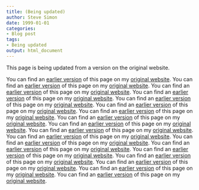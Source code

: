 ```yaml
---
title: (Being updated)
author: Steve Simon
date: 1999-01-01
categories:
- Blog post
tags:
- Being updated
output: html_document
---
```


This page is being updated from a version on the original website.

<!---More--->

You can find an [earlier version](http://www.pmean.com/12/amateur.html) of this page on my [original website](http://www.pmean.com/original_site.html).
You can find an [earlier version](http://www.pmean.com/12/sas.html) of this page on my [original website](http://www.pmean.com/original_site.html).
You can find an [earlier version](http://www.pmean.com/12/whiskers.html) of this page on my [original website](http://www.pmean.com/original_site.html).
You can find an [earlier version](http://www.pmean.com/12/name.html) of this page on my [original website](http://www.pmean.com/original_site.html).
You can find an [earlier version](http://www.pmean.com/12/fishers.html) of this page on my [original website](http://www.pmean.com/original_site.html).
You can find an [earlier version](http://www.pmean.com/12/borderline.html) of this page on my [original website](http://www.pmean.com/original_site.html).
You can find an [earlier version](http://www.pmean.com/12/snowball.html) of this page on my [original website](http://www.pmean.com/original_site.html).
You can find an [earlier version](http://www.pmean.com/12/animal.html) of this page on my [original website](http://www.pmean.com/original_site.html).
You can find an [earlier version](http://www.pmean.com/12/maps.html) of this page on my [original website](http://www.pmean.com/original_site.html).
You can find an [earlier version](http://www.pmean.com/12/sharing.html) of this page on my [original website](http://www.pmean.com/original_site.html).
You can find an [earlier version](http://www.pmean.com/12/animations.html) of this page on my [original website](http://www.pmean.com/original_site.html).
You can find an [earlier version](http://www.pmean.com/12/ttest.html) of this page on my [original website](http://www.pmean.com/original_site.html).
You can find an [earlier version](http://www.pmean.com/12/zero.html) of this page on my [original website](http://www.pmean.com/original_site.html).
You can find an [earlier version](http://www.pmean.com/12/arguing.html) of this page on my [original website](http://www.pmean.com/original_site.html).
You can find an [earlier version](http://www.pmean.com/12/contest.html) of this page on my [original website](http://www.pmean.com/original_site.html).
You can find an [earlier version](http://www.pmean.com/12/promoting.html) of this page on my [original website](http://www.pmean.com/original_site.html).
You can find an [earlier version](http://www.pmean.com/12/PowerStatements.html) of this page on my [original website](http://www.pmean.com/original_site.html).
You can find an [earlier version](http://www.pmean.com/12/questions.html) of this page on my [original website](http://www.pmean.com/original_site.html).
